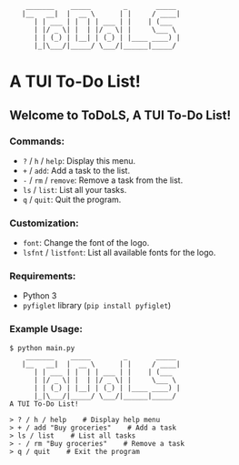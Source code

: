 ```
    _______    _____        _       _____ 
   |__   __|  |  __ \      | |     / ____|
      | | ___ | |  | | ___ | |    | (___  
      | |/ _ \| |  | |/ _ \| |     \___ \ 
      | | (_) | |__| | (_) | |____ ____) |
      |_|\___/|_____/ \___/|______|_____/ 
```

# A TUI To-Do List!

## Welcome to ToDoLS, A TUI To-Do List!

### Commands:
- `?` / `h` / `help`: Display this menu.
- `+` / `add`: Add a task to the list.
- `-` / `rm` / `remove`: Remove a task from the list.
- `ls` / `list`: List all your tasks.
- `q` / `quit`: Quit the program.

### Customization:
- `font`: Change the font of the logo.
- `lsfnt` / `listfont`: List all available fonts for the logo.

### Requirements:
- Python 3
- `pyfiglet` library (`pip install pyfiglet`)

### Example Usage:
```
$ python main.py
    _______    _____        _       _____ 
   |__   __|  |  __ \      | |     / ____|
      | | ___ | |  | | ___ | |    | (___  
      | |/ _ \| |  | |/ _ \| |     \___ \ 
      | | (_) | |__| | (_) | |____ ____) |
      |_|\___/|_____/ \___/|______|_____/ 
A TUI To-Do List!

> ? / h / help    # Display help menu
> + / add "Buy groceries"    # Add a task
> ls / list    # List all tasks
> - / rm "Buy groceries"    # Remove a task
> q / quit    # Exit the program
```
